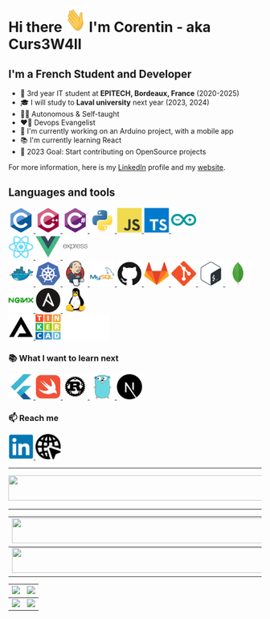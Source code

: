 <link rel="stylesheet" href="https://cdn.jsdelivr.net/gh/devicons/devicon@latest/devicon.min.css">
<style>img { height: 50px }</style>

<h1 align="left">Hi there <img alt="Waving" width="40" height="40" src="./img/icons/wave.gif"> I'm Corentin - aka Curs3W4ll</h1>

## I'm a French Student and Developer

- 💼 3rd year IT student at **EPITECH, Bordeaux, France** (2020-2025)
- 🎓 I will study to **Laval university** next year (2023, 2024)
- 👨‍🎓 Autonomous & Self-taught
- ❤️‍🔥 Devops Evangelist
- 🔌 I'm currently working on an Arduino project, with a mobile app
- 📚 I'm currently learning React
- 🎯 2023 Goal: Start contributing on OpenSource projects

For more information, here is my [LinkedIn](https://www.linkedin.com/in/corentin-hervaud) profile and my [website](https://hervaud.fr).<br>

 ## Languages and tools

<p align="left">
  <a href="https://en.wikipedia.org/wiki/C_(programming_language)" target="_blank" rel="noreferrer">
    <img alt="C" title="C" src="./img/icons/c.svg" />
  </a>
  <a href="https://en.wikipedia.org/wiki/C%2B%2B" target="_blank" rel="noreferrer">
    <img alt="C++" title="C++" src="./img/icons/cplusplus.svg" />
  </a>
  <a href="https://docs.microsoft.com/en-us/dotnet/csharp/" target="_blank" rel="noreferrer">
    <img alt="C#" title="C#" src="./img/icons/csharp.svg" />
  </a>
  <a href="https://www.python.org/" target="_blank" rel="noreferrer">
    <img alt="Python" title="Python" src="./img/icons/python.svg" />
  </a>
  <a href="https://www.javascript.com/" target="_blank" rel="noreferrer">
    <img alt="Javascript" title="Javascript" src="./img/icons/javascript.svg" />
  </a>
  <a href="https://www.typescriptlang.org/" target="_blank" rel="noreferrer">
    <img alt="Typescript" title="Typescript" src="./img/icons/typescript.svg" />
  </a>
  <a href="https://www.arduino.org/" target="_blank" rel="noreferrer">
    <img alt="Arduino" title="Arduino" src="./img/icons/arduino.svg" />
  </a>

  <br />

  <a href="https://reactjs.org/" target="_blank" rel="noreferrer">
    <img alt="ReactJS" title="ReactJS" src="./img/icons/react.svg" />
  </a>
  <a href="https://vuejs.org/" target="_blank" rel="noreferrer">
    <img alt="VueJS" title="VueJS" src="./img/icons/vue.svg" />
  </a>
  <a href="https://expressjs.com/" target="_blank" rel="noreferrer">
    <img alt="ExpressJS" title="ExpressJS" src="./img/icons/express.svg" />
  </a>

  <br />

  <a href="https://www.docker.com/" target="_blank" rel="noreferrer">
    <img alt="Docker" title="Docker" src="./img/icons/docker.svg" />
  </a>
  <a href="https://kubernetes.io/" target="_blank" rel="noreferrer">
    <img alt="Kubernetes" title="Kubernetes" src="./img/icons/kubernetes.svg" />
  </a>
  <a href="https://www.jenkins.io/" target="_blank" rel="noreferrer">
    <img alt="Jenkins" title="Jenkins" src="./img/icons/jenkins.svg" />
  </a>
  <a href="https://www.mysql.com/" target="_blank" rel="noreferrer">
    <img alt="MySQL" title="MySQL" src="./img/icons/mysql.svg" />
  </a>
  <a href="https://www.github.com/" target="_blank" rel="noreferrer">
    <img alt="Github" title="Github" src="./img/icons/github.svg" />
  </a>
  <a href="https://www.gitlab.com/" target="_blank" rel="noreferrer">
    <img alt="Gitlab" title="Gitlab" src="./img/icons/gitlab.svg" />
  </a>
  <a href="https://git-scm.com/" target="_blank" rel="noreferrer">
    <img alt="Git" title="Git" src="./img/icons/git.svg" />
  </a>
  <a href="https://fr.wikipedia.org/wiki/Bash" target="_blank" rel="noreferrer">
    <img alt="Bash" title="Bash" src="./img/icons/bash.svg" />
  </a>
  <a href="https://www.mongodb.com" target="_blank" rel="noreferrer">
    <img alt="MongoDB" title="MongoDB" src="./img/icons/mongodb.svg" />
  </a>
  <a href="https://www.nginx.com" target="_blank" rel="noreferrer">
    <img alt="Nginx" title="Nginx" src="./img/icons/nginx.svg" />
  </a>
  <a href="https://www.ansible.com" target="_blank" rel="noreferrer">
    <img alt="Ansible" title="Ansible" src="./img/icons/ansible.svg" />
  </a>
  <a href="https://fr.wikipedia.org/wiki/Linux" target="_blank" rel="noreferrer">
    <img alt="Linux" title="Linux" src="./img/icons/linux.svg" />
  </a>

  <br>

  <a href="https://creality.com" target="_blank" rel="noreferrer">
    <img alt="Creality" title="Creality" src="./img/icons/creality.png" />
  </a>
  <a href="https://tinkercad.com" target="_blank" rel="noreferrer">
    <img alt="Blender" title="Tinkercad" src="./img/icons/tinkercad.svg" />
  </a>
</p>

### 📚 What I want to learn next

<p align="left">
  <a href="https://flutter.dev/" target="_blank" rel="noreferrer">
    <img alt="Flutter" title="Flutter" src="./img/icons/flutter.svg">
  </a>
  <a href="https://developer.apple.com/swift/" target="_blank" rel="noreferrer">
    <img alt="Swift" title="Swift" src="./img/icons/swift.svg">
  </a>
  <a href="https://www.rust-lang.org/" target="_blank" rel="noreferrer">
    <img alt="Rust" title="Rust" src="./img/icons/rust.svg">
  </a>
  <a href="https://go.dev" target="_blank" rel="noreferrer">
    <img alt="Go" title="Go" src="./img/icons/go.svg">
  </a>
  <a href="https://nextjs.org/" target="_blank" rel="noreferrer">
    <img alt="NextJS" title="NextJS" src="./img/icons/next.svg">
  </a>
</p>

### 📫 Reach me

<p align="left">
  <a href="https://www.linkedin.com/in/guillaumebogard" target="_blank" rel="noreferrer">
    <img alt="LinkedIn" title="LinkedIn" src="./img/icons/linkedin.svg">
  </a>
  <a href="https://www.hervaud.fr" target="_blank" rel="noreferrer">
    <img alt="Personal Website" title="My website" src="./img/icons/website.png">
  </a>
</p>

---

<img width="800" src="https://github-readme-streak-stats.herokuapp.com?user=Curs3W4ll&theme=tokyonight&hide_border=true" />

---

<table>
  <tbody>
    <tr>
      <td>
        <a href="https://github-readme-streak-stats.herokuapp.com/Curs3W4ll">
          <img width="705" src="https://github-readme-streak-stats.herokuapp.com/?user=naleeee&bg_color=30,e96443,904e95&title_color=fff&text_color=fff&theme=radical&hide_border=true">
        </a>
      </td>
    </tr>
  </tbody>
  <tbody>
    <tr>
      <td>
        <a href="https://github-profile-summary-cards.vercel.app/api/cards/profile-details?username=naleeee">
          <img width="715" src="https://github-profile-summary-cards.vercel.app/api/cards/profile-details?username=naleeee&theme=dracula"/>
        </a>
      </td>
    </tr>
  </tbody>
</table>

<table>
  <tbody>
    <tr>
      <th>
        <a href="https://github-profile-summary-cards.vercel.app/api/cards/repos-per-language?username=naleeee">
          <img src="https://github-profile-summary-cards.vercel.app/api/cards/repos-per-language?username=naleeee&theme=dracula"/>
        </a>
      </th>
      <th>
        <a href="https://github-profile-summary-cards.vercel.app/api/cards/most-commit-language?username=naleeee&">
          <img src="https://github-profile-summary-cards.vercel.app/api/cards/most-commit-language?username=naleeee&theme=dracula"/>
        </a>
      </th>
    </tr>
  </tbody>
  <tbody>
    <tr>
      <td>
        <a href="https://github-profile-summary-cards.vercel.app/api/cards/stats?username=naleeee">
          <img src="https://github-profile-summary-cards.vercel.app/api/cards/stats?username=naleeee&theme=dracula"/>
        </a>
      </td>
      <td>
        <a href="https://github-profile-summary-cards.vercel.app/api/cards/productive-time?username=naleeee">
          <img src="https://github-profile-summary-cards.vercel.app/api/cards/productive-time?username=naleeee&theme=dracula"/>
        </a>
      </td>
    </tr>
  </tbody>
</table>
